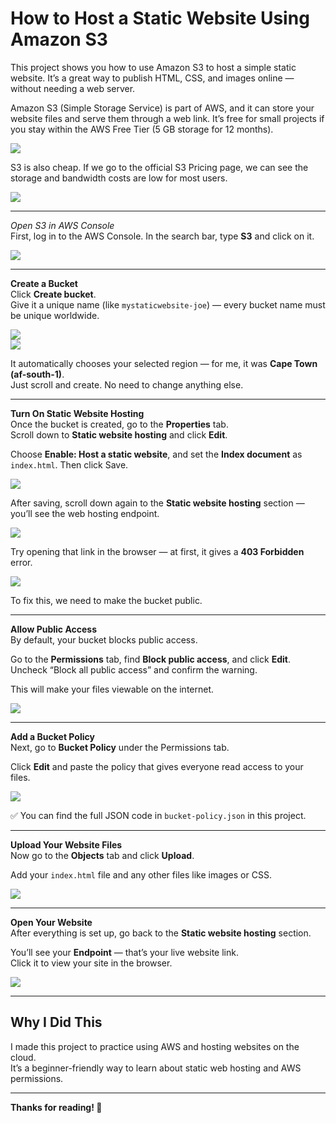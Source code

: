 # How to Host a Static Website Using Amazon S3 

This project shows you how to use Amazon S3 to host a simple static website. It’s a great way to publish HTML, CSS, and images online — without needing a web server.

Amazon S3 (Simple Storage Service) is part of AWS, and it can store your website files and serve them through a web link. It’s free for small projects if you stay within the AWS Free Tier (5 GB storage for 12 months).  

<img src="https://github.com/user-attachments/assets/4b9de909-3433-4794-a32f-26d25ac108d5"/>

S3 is also cheap. If we go to the official S3 Pricing page, we can see the storage and bandwidth costs are low for most users.  

<img src="https://github.com/user-attachments/assets/9295a58e-14ea-48a6-885e-85d06c431b1b"/>

---

*Open S3 in AWS Console*  
First, log in to the AWS Console. In the search bar, type **S3** and click on it.

<img src="https://github.com/user-attachments/assets/ddadddab-c164-43a6-a8c3-4a5a0cb46893"/>

---

**Create a Bucket**  
Click **Create bucket**.  
Give it a unique name (like `mystaticwebsite-joe`) — every bucket name must be unique worldwide.  

<img src="https://github.com/user-attachments/assets/8e12d42f-3c37-4cf1-a397-a2de8f3dab25"/>
<br>
<img src="https://github.com/user-attachments/assets/1e5885a3-86dd-4dd2-9eba-1cd51c05e6bf"/>


It automatically chooses your selected region — for me, it was **Cape Town (af-south-1)**.  
Just scroll and create. No need to change anything else.

---

**Turn On Static Website Hosting**  
Once the bucket is created, go to the **Properties** tab.  
Scroll down to **Static website hosting** and click **Edit**.  

Choose **Enable: Host a static website**, and set the **Index document** as `index.html`. Then click Save.

<img src="https://github.com/user-attachments/assets/f8d1d8fe-74fd-4570-9ca4-cddb2694aa51"/>

After saving, scroll down again to the **Static website hosting** section — you’ll see the web hosting endpoint.  

<img src="https://github.com/user-attachments/assets/2ab84c0a-9fc8-427b-b64d-828547cadfcd"/>  

Try opening that link in the browser — at first, it gives a **403 Forbidden** error.  

<img src="https://github.com/user-attachments/assets/08e2a25b-cca7-4ef1-8720-32529ca7a073"/> 

To fix this, we need to make the bucket public.

---

**Allow Public Access**  
By default, your bucket blocks public access.  

Go to the **Permissions** tab, find **Block public access**, and click **Edit**.  
Uncheck “Block all public access” and confirm the warning.  

This will make your files viewable on the internet.

<img src="https://github.com/user-attachments/assets/6ed51a99-4fb6-43cf-a7b7-2df9e787ab76"/>

---

**Add a Bucket Policy**  
Next, go to **Bucket Policy** under the Permissions tab.  

Click **Edit** and paste the policy that gives everyone read access to your files.  

<img src="https://github.com/user-attachments/assets/12a25f93-64a2-46b3-8ea8-ebf1f06e6449"/>

✅ You can find the full JSON code in `bucket-policy.json` in this project.

---

**Upload Your Website Files**  
Now go to the **Objects** tab and click **Upload**.  

Add your `index.html` file and any other files like images or CSS.

<img src="https://github.com/user-attachments/assets/e5b20056-0e6c-487b-a8b0-b54ac74f493f"/>


---

**Open Your Website**  
After everything is set up, go back to the **Static website hosting** section.  

You’ll see your **Endpoint** — that’s your live website link.  
Click it to view your site in the browser.

<img src="https://github.com/user-attachments/assets/15374ea9-c095-4821-9c8d-e06c580a347d"/>


---


## Why I Did This

I made this project to practice using AWS and hosting websites on the cloud.  
It’s a beginner-friendly way to learn about static web hosting and AWS permissions.

---

**Thanks for reading! 🙌**

